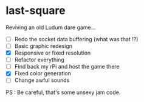 # last-square

Reviving an old Ludum dare game...

- [ ] Redo the socket data buffering (what was that !?)
- [ ] Basic graphic redesign
- [x] Responsive or fixed resolution
- [ ] Refactor everything
- [ ] Find back my rPi and host the game there
- [x] Fixed color generation
- [ ] Change awful sounds

PS : Be careful, that's some unsexy jam code.